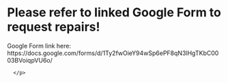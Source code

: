 <!DOCTYPE html>
<html>
  <head>
    <meta charset="utf-8">
    <title>Tech Repairs</title>
  </head>
  <body>
    <h1>Please refer to linked Google Form to request repairs!</h1>
    <p>Google Form link here: https://docs.google.com/forms/d/1Ty2fwOieY94wSp6ePF8qN3lHgTKbC0003BVoiqpVU6o/ 
      
      
      </p>
  </body>
</html>